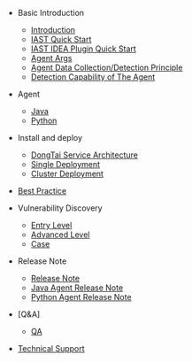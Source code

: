 - Basic Introduction
  - [Introduction](doc/tutorial/intro.md)
  - [IAST Quick Start](doc/tutorial/quickstart.md)
  - [IAST IDEA Plugin Quick Start](doc/tutorial/plugin.md)
  - [Agent Args](doc/tutorial/args.md)
  - [Agent Data Collection/Detection Principle](doc/tutorial/method.md)
  - [Detection Capability of The Agent](doc/tutorial/detects.md)

- Agent
  - [Java](doc/deploy/java.md)
  - [Python](doc/deploy/python.md)

- Install and deploy
  - [DongTai Service Architecture](doc/deploy/intro.md)
  - [Single Deployment](doc/deploy/docker-compose.md)
  - [Cluster Deployment](doc/deploy/Kubernetes.md)

- [Best Practice](doc/practices.md)

- Vulnerability Discovery
  - [Entry Level](doc/bugbountry/quickstart.md)
  - [Advanced Level](doc/bugbountry/custom.md)
  - [Case](doc/bugbountry/example.md)

- Release Note
  - [Release Note](doc/changes/changelog.md)
  - [Java Agent Release Note](doc/changes/JavaAgent.md)
  - [Python Agent Release Note](doc/changes/PythonAgent.md)

- [Q&A]
  - [QA](doc/qa.md)

- [Technical Support](doc/aboutus/support.md)
